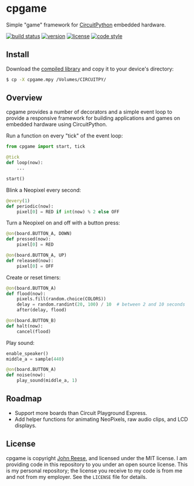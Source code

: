 cpgame
======

Simple "game" framework for [CircuitPython][] embedded hardware.

[![build status](https://travis-ci.org/jreese/cpgame.svg?branch=master)](https://travis-ci.org/jreese/cpgame)
[![version](https://img.shields.io/pypi/v/cpgame.svg)](https://pypi.org/project/cpgame)
[![license](https://img.shields.io/pypi/l/cpgame.svg)](https://github.com/jreese/cpgame/blob/master/LICENSE)
[![code style](https://img.shields.io/badge/code%20style-black-000000.svg)](https://github.com/ambv/black)


Install
-------

Download the [compiled library][cpgame.mpy] and copy it to your device's directory:

```bash
$ cp -X cpgame.mpy /Volumes/CIRCUITPY/
```

[cpgame.mpy]: https://github.com/jreese/cpgame/releases/download/v0.5/cpgame.mpy


Overview
--------

cpgame provides a number of decorators and a simple event loop to provide a responsive
framework for building applications and games on embedded hardware using CircuitPython.

Run a function on every "tick" of the event loop:

```python
from cpgame import start, tick

@tick
def loop(now):
    ...

start()
```

Blink a Neopixel every second:

```python
@every(1)
def periodic(now):
    pixel[0] = RED if int(now) % 2 else OFF
```

Turn a Neopixel on and off with a button press:

```python
@on(board.BUTTON_A, DOWN)
def pressed(now):
    pixel[0] = RED

@on(board.BUTTON_A, UP)
def released(now):
    pixel[0] = OFF
```

Create or reset timers:

```python
@on(board.BUTTON_A)
def flood(now):
    pixels.fill(random.choice(COLORS))
    delay = random.randint(20, 100) / 10  # between 2 and 10 seconds
    after(delay, flood)

@on(board.BUTTON_B)
def halt(now):
    cancel(flood)
```

Play sound:

```python
enable_speaker()
middle_a = sample(440)

@on(board.BUTTON_A)
def noise(now):
    play_sound(middle_a, 1)
```


Roadmap
-------

* Support more boards than Circuit Playground Express.
* Add helper functions for animating NeoPixels, raw audio clips, and LCD displays.


License
-------

cpgame is copyright [John Reese](https://jreese.sh), and licensed under the
MIT license.  I am providing code in this repository to you under an open source
license.  This is my personal repository; the license you receive to my code
is from me and not from my employer. See the `LICENSE` file for details.

[CircuitPython]: https://circuitpython.org
